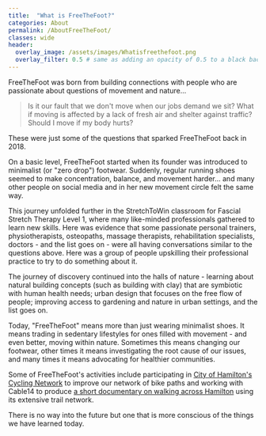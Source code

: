 ```yaml
---
title:  "What is FreeTheFoot?"
categories: About
permalink: /AboutFreeTheFoot/
classes: wide
header:
  overlay_image: /assets/images/Whatisfreethefoot.png
  overlay_filter: 0.5 # same as adding an opacity of 0.5 to a black background
---
```


FreeTheFoot was born from building connections with people who are passionate about questions of movement and nature...

<blockquote>Is it our fault that we don't move when our jobs demand we sit? What if moving is affected by a lack of fresh air and shelter against traffic? Should I move if my body hurts?</blockquote> 

These were just some of the questions that sparked FreeTheFoot back in 2018. 

On a basic level, FreeTheFoot started when its founder was introduced to minimalist (or "zero drop") footwear. Suddenly, regular running shoes seemed to make concentration, balance, and movement harder... and many other people on social media and in her new movement circle felt the same way. 

This journey unfolded further in the StretchToWin classroom for Fascial Stretch Therapy Level 1, where many like-minded professionals gathered to learn new skills. Here was evidence that some passionate personal trainers, physiotherapists, osteopaths, massage therapists, rehabilitation specialists, doctors - and the list goes on - were all having conversations similar to the questions above. Here was a group of people upskilling their professional practice to try to do something about it. 

The journey of discovery continued into the halls of nature - learning about natural building concepts (such as building with clay) that are symbiotic with human health needs; urban design that focuses on the free flow of people; improving access to gardening and nature in urban settings, and the list goes on.  

Today, "FreeTheFoot" means more than just wearing minimalist shoes. It means trading in sedentary lifestyles for ones filled with movement - and even better, moving within nature. Sometimes this means changing our footwear, other times it means investigating the root cause of our issues, and many times it means advocating for healthier communities.  

Some of FreeTheFoot's activities include participating in <a href="https://www.hamilton.ca/sites/default/files/2022-11/biking-cyclists-mobility-lab-cycling-network-terms-of-refrence.pdf">City of Hamilton's Cycling Network</a> to improve our network of bike paths and working with Cable14 to produce <a href="https://www.youtube.com/watch?v=3Ux2XqidBVs">a short documentary on walking across Hamilton</a> using its extensive trail network. 

There is no way into the future but one that is more conscious of the things we have learned today. 